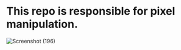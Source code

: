 # This repo is responsible for pixel manipulation.<br>
![Screenshot (196)](https://github.com/user-attachments/assets/0630894a-fcb7-4a8d-a9bf-534aff56eee0)
